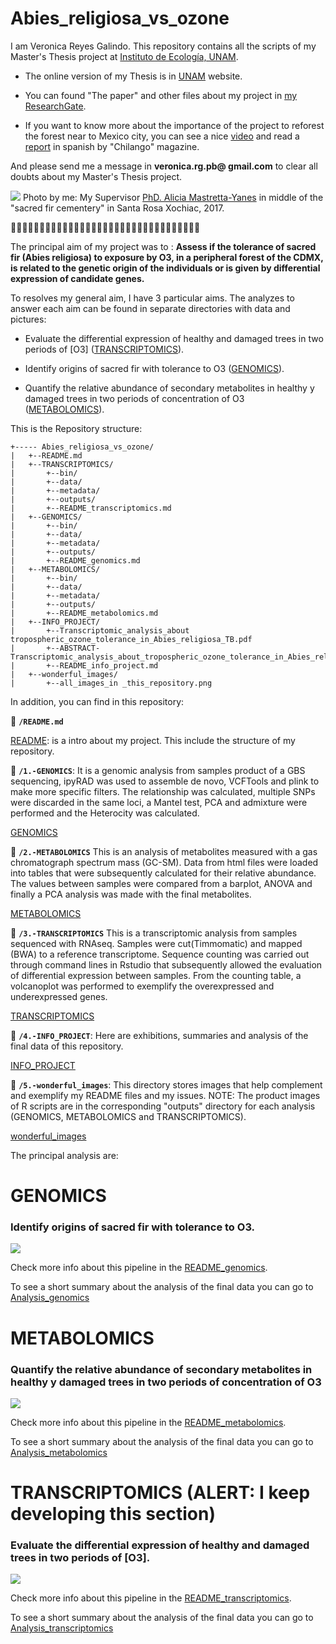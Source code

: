 # Abies_religiosa_vs_ozone

 I am Veronica Reyes Galindo. This repository contains all the scripts of my Master's Thesis project at [Instituto de Ecología, UNAM](http://www.ecologia.unam.mx/).

* The online version of my Thesis is in [UNAM]() website.

* You can found "The paper" and other files about my project in [my ResearchGate](https://www.researchgate.net/profile/Veronica_Reyes-Galindo).

* If you want  to know more about the importance of the project to reforest the forest near to Mexico city, you can see a nice [video](https://twitter.com/ChilangoCom/status/1028999361722761217?s=04&fbclid=IwAR2AF-Tfj_Uudgl_M0vbpxONYGhOTdIdeaDG6xD4VrQg_SFvUOPqDbJt1Uk) and read a [report](https://www.chilango.com/noticias/reportajes/desierto-de-los-leones-agoniza/amp/?__twitter_impression=true&fbclid=IwAR1kObOZYXBEytAUHqsL3OzTa3jTfeaXs8VtBfaao4tK0LjgGhIM1YAYlfE) in spanish by "Chilango" magazine.

And please send me a message in **veronica.rg.pb@ gmail.com** to clear all doubts about my Master's Thesis project.

![](5.-wonderful_images/panoramic_picture_DesiertodelosLeones.png)
Photo by me: My Supervisor [PhD. Alicia Mastretta-Yanes](http://mastrettayanes-lab.org/) in middle of the "sacred fir cementery" in Santa Rosa Xochiac, 2017.

:evergreen_tree::evergreen_tree::evergreen_tree::evergreen_tree::evergreen_tree::evergreen_tree::evergreen_tree::evergreen_tree::evergreen_tree::evergreen_tree::evergreen_tree::evergreen_tree::evergreen_tree::evergreen_tree::evergreen_tree::evergreen_tree::evergreen_tree::evergreen_tree::evergreen_tree::evergreen_tree::evergreen_tree::evergreen_tree::evergreen_tree::evergreen_tree::evergreen_tree::evergreen_tree::evergreen_tree::evergreen_tree::evergreen_tree::evergreen_tree::evergreen_tree::evergreen_tree::evergreen_tree:

The principal aim of my project was to : **Assess if the tolerance of sacred fir (Abies religiosa) to exposure by O3, in a peripheral forest of the CDMX, is related to the genetic origin of the individuals or is given by differential expression of candidate genes.**

To resolves my general aim, I have 3 particular aims. The analyzes to answer each aim can be found in separate directories with data  and pictures:

* Evaluate the differential expression of healthy and damaged trees in two periods of [O3] ([TRANSCRIPTOMICS](https://github.com/VeroIarrachtai/Abies_religiosa_vs_ozone/tree/master/3.-TRANSCRIPTOMICS)).

* Identify origins of sacred fir with tolerance to O3 ([GENOMICS](https://github.com/VeroIarrachtai/Abies_religiosa_vs_ozone/tree/master/1.-GENOMICS)).

* Quantify the relative abundance of secondary metabolites in healthy y damaged trees in two periods of concentration of O3 ([METABOLOMICS](https://github.com/VeroIarrachtai/Abies_religiosa_vs_ozone/tree/master/2.-METABOLOMICS)).


This is the Repository structure:
```
+----- Abies_religiosa_vs_ozone/
|	+--README.md
|	+--TRANSCRIPTOMICS/
|		+--bin/
|		+--data/
|		+--metadata/
|		+--outputs/
|		+--README_transcriptomics.md
|	+--GENOMICS/
|		+--bin/
|		+--data/
|		+--metadata/
|		+--outputs/
|		+--README_genomics.md
|	+--METABOLOMICS/
|		+--bin/
|		+--data/
|		+--metadata/
|		+--outputs/
|		+--README_metabolomics.md
|	+--INFO_PROJECT/
|		+--Transcriptomic_analysis_about tropospheric_ozone_tolerance_in_Abies_religiosa_TB.pdf
|		+--ABSTRACT-Transcriptomic_analysis_about_tropospheric_ozone_tolerance_in_Abies_religiosa.md
|		+--README_info_project.md
|	+--wonderful_images/
|		+--all_images_in _this_repository.png
```

In addition, you can find in this repository:

:page_facing_up: **`/README.md`**

[README](https://github.com/VeroIarrachtai/Abies_religiosa_vs_ozone/blob/master/README.md): is a intro about my project. This include the structure of my repository.

:file_folder: **`/1.-GENOMICS`**: It is a genomic analysis from samples product of a GBS sequencing, ipyRAD was used to assemble de novo, VCFTools and plink to make more specific filters. The relationship was calculated, multiple SNPs were discarded in the same loci, a Mantel test, PCA and admixture were performed and the Heterocity was calculated.

[GENOMICS](https://github.com/VeroIarrachtai/Abies_religiosa_vs_ozone/tree/master/1.-GENOMICS)

:file_folder: **`/2.-METABOLOMICS`** This is an analysis of metabolites measured with a gas chromatograph spectrum mass (GC-SM). Data from html files were loaded into tables that were subsequently calculated for their relative abundance. The values between samples were compared from a barplot, ANOVA and finally a PCA analysis was made with the final metabolites.

[METABOLOMICS](https://github.com/VeroIarrachtai/Abies_religiosa_vs_ozone/tree/master/2.-METABOLOMICS)

:file_folder: **`/3.-TRANSCRIPTOMICS`** This is a transcriptomic analysis from samples sequenced with RNAseq. Samples were cut(Timmomatic) and mapped (BWA) to a reference transcriptome. Sequence counting was carried out through command lines in Rstudio that subsequently allowed the evaluation of differential expression between samples. From the counting table, a volcanoplot was performed to exemplify the overexpressed and underexpressed genes.

[TRANSCRIPTOMICS](https://github.com/VeroIarrachtai/Abies_religiosa_vs_ozone/tree/master/3.-TRANSCRIPTOMICS)

:file_folder: **`/4.-INFO_PROJECT`**: Here are exhibitions, summaries and analysis of the final data of this repository.

[INFO_PROJECT](https://github.com/VeroIarrachtai/Abies_religiosa_vs_ozone/tree/master/4.-INFO_PROJECT)

:file_folder: **`/5.-wonderful_images`**: This directory stores images that help complement and exemplify my README files and my issues. NOTE: The product images of R scripts are in the corresponding "outputs" directory for each analysis (GENOMICS, METABOLOMICS and TRANSCRIPTOMICS).

[wonderful_images](https://github.com/VeroIarrachtai/Abies_religiosa_vs_ozone/tree/master/5.-wonderful_images)


The principal analysis are:

# GENOMICS

### Identify origins of sacred fir with tolerance to O3.

![](5.-wonderful_images/Genomic_methods.png)

Check more info about this pipeline in the [README_genomics](https://github.com/VeroIarrachtai/Abies_religiosa_vs_ozone/tree/master/1.-GENOMICS/README_genomics.md).

To see a short summary about the analysis of the final data you can go to [Analysis_genomics](https://github.com/VeroIarrachtai/Abies_religiosa_vs_ozone/blob/master/4.-INFO_PROJECT/GENOMICS_ligth_analysis.md)

# METABOLOMICS

### Quantify the relative abundance of secondary metabolites in healthy y damaged trees in two periods of concentration of O3

![](5.-wonderful_images/Metabolomic_methods.png)

Check more info about this pipeline in the [README_metabolomics](https://github.com/VeroIarrachtai/Abies_religiosa_vs_ozone/tree/master/2.-METABOLOMICS/README_metabolomics.md).

To see a short summary about the analysis of the final data you can go to [Analysis_metabolomics](https://github.com/VeroIarrachtai/Abies_religiosa_vs_ozone/blob/master/4.-INFO_PROJECT/METABOLOMICS_ligth_analysis.md)

# TRANSCRIPTOMICS (ALERT: I keep developing this section)

### Evaluate the differential expression of healthy and damaged trees in two periods of [O3].



![](5.-wonderful_images/Transcriptomic_methods.png)

Check more info about this pipeline in the [README_transcriptomics](https://github.com/VeroIarrachtai/Abies_religiosa_vs_ozone/blob/master/3.-TRANSCRIPTOMICS/README_TRANSCRIPTOMICS.md).

To see a short summary about the analysis of the final data you can go to [Analysis_transcriptomics](https://github.com/VeroIarrachtai/Abies_religiosa_vs_ozone/blob/master/4.-INFO_PROJECT/TRANSCRIPTOMICS_ligth_analysis.md)
